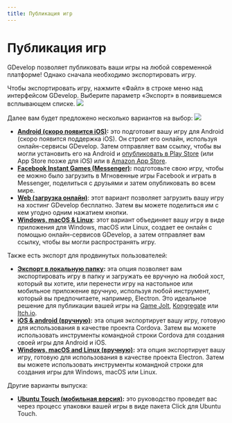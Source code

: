 ```yaml
---
title: Публикация игр
---
```

# Публикация игр

GDevelop позволяет публиковать ваши игры на любой современной платформе! Однако сначала необходимо экспортировать игру.

Чтобы экспортировать игру, нажмите «Файл» в строке меню над интерфейсом GDevelop. Выберите параметр «Экспорт» в появившемся всплывающем списке.
![](/gdevelop5/file-export-menu.png)

Далее вам будет предложено несколько вариантов на выбор:
![](/gdevelop5/export-options.png)

  * **[Android (скоро появится iOS)](/gdevelop5/publishing/android_and_ios):** это подготовит вашу игру для Android (скоро появится поддержка iOS). Он строит его онлайн, используя онлайн-сервисы GDevelop. Затем отправляет вам ссылку, чтобы вы могли установить его на Android и [опубликовать в Play Store](/gdevelop5/publishing/android_and_ios/play-store) (или App Store позже для iOS) или в [Amazon App Store](/gdevelop5/publishing/publishing-to-amazon-app-store).
  * **[Facebook Instant Games (Messenger)](/gdevelop5/publishing/publishing-to-facebook-instant-games):** подготовьте свою игру, чтобы ее можно было загрузить в Мгновенные игры Facebook и играть в Messenger, поделиться с друзьями и затем опубликовать во всем мире.
  * **[Web (загрузка онлайн)](/gdevelop5/publishing/web)**: этот вариант позволяет загрузить вашу игру на хостинг GDevelop бесплатно. Затем вы можете поделиться им с кем угодно одним нажатием кнопки.
  * **[Windows, macOS & Linux](/gdevelop5/publishing/windows-macos-linux)**: этот вариант объединяет вашу игру в виде приложения для Windows, macOS или Linux, создает ее онлайн с помощью онлайн-сервисов GDevelop, а затем отправляет вам ссылку, чтобы вы могли распространять игру.

Также есть экспорт для продвинутых пользователей:

  * **[Экспорт в локальную папку](/gdevelop5/publishing/html5_game_in_a_local_folder):**  эта опция позволяет вам экспортировать игру в папку и загружать ее вручную на любой хост, который вы хотите, или перенести игру на настольное или мобильное приложение вручную, используя любой инструмент, который вы предпочитаете, например, Electron. Это идеальное решение для публикации вашей игры на [Game Jolt](/gdevelop5/publishing/publishing-to-gamejolt-store), [Kongregate](/gdevelop5/publishing/publishing-to-kongregate-store) или [Itch.io](/gdevelop5/publishing/publishing-to-itch-io).
  * **[iOS & android (вручную)](/gdevelop5/publishing/android_and_ios_with_cordova):** эта опция экспортирует вашу игру, готовую для использования в качестве проекта Cordova. Затем вы можете использовать инструменты командной строки Cordova для создания своей игры для Android и iOS.
  * **[Windows, macOS and Linux (вручную)](/gdevelop5/publishing/windows-macos-linux-with-electron):** эта опция экспортирует вашу игру, готовую для использования в качестве проекта Electron. Затем вы можете использовать инструменты командной строки для создания игры для Windows, macOS или Linux.

Другие варианты выпуска:

  *  **[Ubuntu Touch (мобильная версия)](/gdevelop5/publishing/ubuntu-touch-packaging):** это руководство проведет вас через процесс упаковки вашей игры в виде пакета Click для Ubuntu Touch.